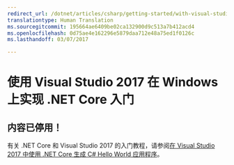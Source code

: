```yaml
---
redirect_url: /dotnet/articles/csharp/getting-started/with-visual-studio-2017
translationtype: Human Translation
ms.sourcegitcommit: 195664ae6409be02ca132900d9c513a7b412acd4
ms.openlocfilehash: 0d75ae4e162296e5879daa712e48a75ed1f0126c
ms.lasthandoff: 03/07/2017

---
```


# <a name="getting-started-with-net-core-on-windows-using-visual-studio-2017"></a>使用 Visual Studio 2017 在 Windows 上实现 .NET Core 入门

## <a name="content-retired"></a>内容已停用！

有关 .NET Core 和 Visual Studio 2017 的入门教程，请参阅[在 Visual Studio 2017 中使用 .NET Core 生成 C# Hello World 应用程序](../../csharp/getting-started/with-visual-studio-2017.md)。
